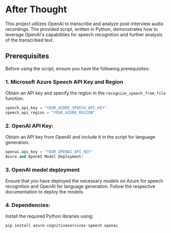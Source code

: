 # After Thought

This project utilizes OpenAI to transcribe and analyze post-interview audio recordings. The provided script, written in Python, demonstrates how to leverage OpenAI's capabilities for speech recognition and further analysis of the transcribed text.

## Prerequisites

Before using the script, ensure you have the following prerequisites:

### 1. Microsoft Azure Speech API Key and Region

Obtain an API key and specify the region in the `recognize_speech_from_file` function.

```python
speech_api_key = "YOUR_AZURE_SPEECH_API_KEY"
speech_api_region = "YOUR_AZURE_REGION"
```

### 2. OpenAI API Key:

Obtain an API key from OpenAI and include it in the script for language generation.
```python
openai.api_key = "YOUR_OPENAI_API_KEY"
Azure and OpenAI Model Deployment:
```

### 3. OpenAI model deployment
Ensure that you have deployed the necessary models on Azure for speech recognition and OpenAI for language generation. Follow the respective documentation to deploy the models.
### 4. Dependencies:

Install the required Python libraries using:
```python
pip install azure-cognitiveservices-speech openai
```
